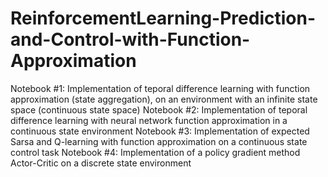 # ReinforcementLearning-Prediction-and-Control-with-Function-Approximation
Notebook #1: Implementation of teporal difference learning with function approximation (state aggregation), on an environment with an infinite state space (continuous state space)
Notebook #2: Implementation of teporal difference learning with neural network function approximation in a continuous state environment
Notebook #3: Implementation of expected Sarsa and Q-learning with function approximation on a continuous state control task
Notebook #4: Implementation of a policy gradient method Actor-Critic on a discrete state environment
